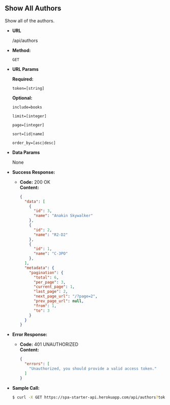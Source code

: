 **Show All Authors**
----
Show all of the authors.

* **URL**

  /api/authors

* **Method:**
    
  `GET`
  
*  **URL Params**

   **Required:**
 
   `token=[string]`

   **Optional:**
 
   `include=books`

   `limit=[integer]`

   `page=[integer]`

   `sort=[id|name]`

   `order_by=[asc|desc]`

* **Data Params**

  None

* **Success Response:**
  
  * **Code:** 200 OK <br />
    **Content:** <br />

    ``` json
    {
      "data": [
        {
          "id": 3,
          "name": "Anakin Skywalker"
        },
        {
          "id": 2,
          "name": "R2-D2"
        },
        {
          "id": 1,
          "name": "C-3PO"
        },
      ],
      "metadata": {
        "pagination": {
          "total": 6,
          "per_page": 3,
          "current_page": 1,
          "last_page": 2,
          "next_page_url": "/?page=2",
          "prev_page_url": null,
          "from": 1,
          "to": 3
        }
      }
    }
    ```
 
* **Error Response:**

  * **Code:** 401 UNAUTHORIZED <br />
    **Content:** <br />

    ``` json
    {
      "errors": [
        "Unauthorized, you should provide a valid access token."
      ]
    }
    ```

* **Sample Call:**

  ``` bash
  $ curl -X GET https://spa-starter-api.herokuapp.com/api/authors?token=your_access_token
  ```
